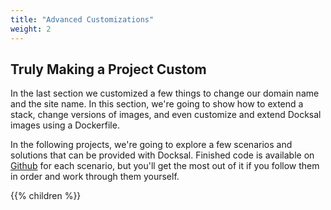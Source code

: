 ```yaml
---
title: "Advanced Customizations"
weight: 2
---
```


## Truly Making a Project Custom

In the last section we customized a few things to change our domain name and the site name. In this section, we're going to show how to extend a stack, change versions of images, and even customize and extend Docksal images using a Dockerfile.

In the following projects, we're going to explore a few scenarios and solutions that can be provided with Docksal. Finished code is available on [Github](https://github.com/jddoesdev/docksal-training-projects) for each scenario, but you'll get the most out of it if you follow them in order and work through them yourself.

{{% children %}}


